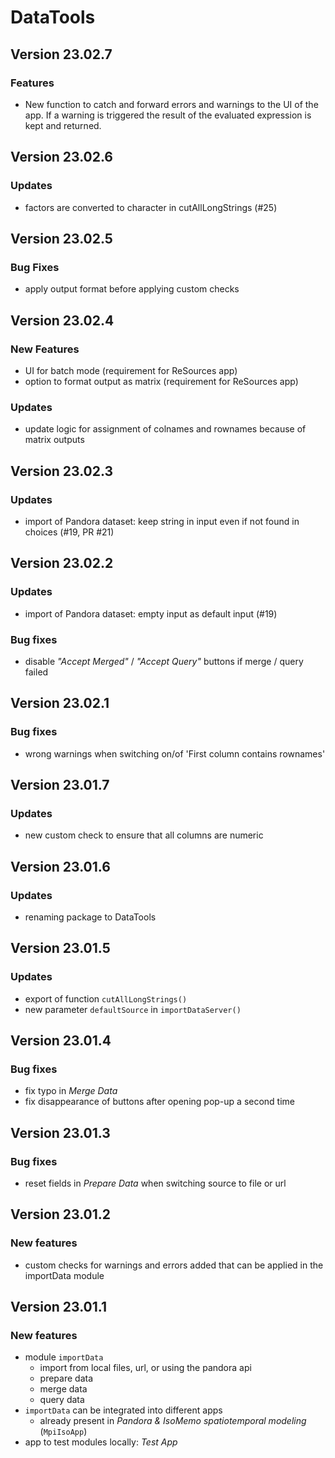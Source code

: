 # DataTools

## Version 23.02.7

### Features
- New function to catch and forward errors and warnings to the UI of the app. If a warning is 
triggered the result of the evaluated expression is kept and returned.

## Version 23.02.6

### Updates
- factors are converted to character in cutAllLongStrings (#25)

## Version 23.02.5

### Bug Fixes
- apply output format before applying custom checks

## Version 23.02.4

### New Features
- UI for batch mode (requirement for ReSources app)
- option to format output as matrix (requirement for ReSources app)

### Updates
- update logic for assignment of colnames and rownames because of matrix outputs

## Version 23.02.3

### Updates
- import of Pandora dataset: keep string in input even if not found in choices (#19, PR #21)

## Version 23.02.2

### Updates
- import of Pandora dataset: empty input as default input (#19)

### Bug fixes
- disable _"Accept Merged"_ / _"Accept Query"_ buttons if merge / query failed

## Version 23.02.1

### Bug fixes
- wrong warnings when switching on/of 'First column contains rownames' 

## Version 23.01.7

### Updates
- new custom check to ensure that all columns are numeric

## Version 23.01.6

### Updates
- renaming package to DataTools

## Version 23.01.5

### Updates
- export of function `cutAllLongStrings()`
- new parameter `defaultSource` in `importDataServer()`

## Version 23.01.4

### Bug fixes
- fix typo in _Merge Data_
- fix disappearance of buttons after opening pop-up a second time

## Version 23.01.3

### Bug fixes
- reset fields in _Prepare Data_ when switching source to file or url

## Version 23.01.2

### New features
- custom checks for warnings and errors added that can be applied in the importData module

## Version 23.01.1

### New features
- module `importData` 
  - import from local files, url, or using the pandora api
  - prepare data
  - merge data
  - query data
- `importData` can be integrated into different apps
  - already present in _Pandora & IsoMemo spatiotemporal modeling_ (`MpiIsoApp`)
- app to test modules locally: _Test App_ 
